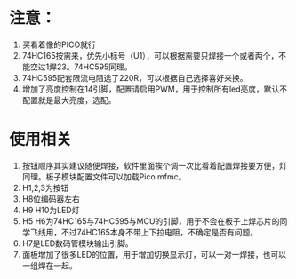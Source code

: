 # 注意：
1. 买看着像的PICO就行
1. 74HC165按需来，优先小标号（U1），可以根据需要只焊接一个或者两个，不能空过1焊23。74HC595同理。
1. 74HC595配套限流电阻选了220R，可以根据自己选择喜好来换。
1. 增加了亮度控制在14引脚，配置请启用PWM，用于控制所有led亮度，默认不配置就是最大亮度，选配。

# 使用相关
1. 按钮顺序其实建议随便焊接，软件里面挨个调一次比看着配置焊接要方便，灯同理。板子模块配置文件可以加载Pico.mfmc。
2. H1,2,3为按钮
3. H8位编码器左右
4. H9 H10为LED灯
5. H5 H6为74HC165与74HC595与MCU的引脚，用于不会在板子上焊芯片的同学飞线用，不过74HC165本身不带上下拉电阻，不确定是否有问题。
6. H7是LED数码管模块输出引脚。
7. 面板增加了很多LED的位置，用于增加切换显示灯，可以一对一焊接，也可以一组焊在一起。